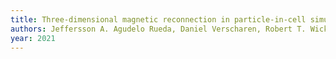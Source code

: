 ```yaml
---
title: Three-dimensional magnetic reconnection in particle-in-cell simulations of anisotropic plasma turbulence
authors: Jeffersson A. Agudelo Rueda, Daniel Verscharen, Robert T. Wicks, Christopher J. Owen, Georgios Nicolaou, Andrew P. Walsh, Ioannis Zouganelis, Kai Germaschewski, Santiago Vargas Domínguez
year: 2021
---
```


